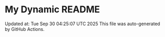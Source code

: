 # My Dynamic README
Updated at: Tue Sep 30 04:25:07 UTC 2025
This file was auto-generated by GitHub Actions.
